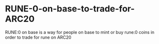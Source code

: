 # RUNE-0-on-base-to-trade-for-ARC20
RUNE:0 on base is a way for people on base to mint or buy rune:0 coins in order to trade for rune on ARC20
